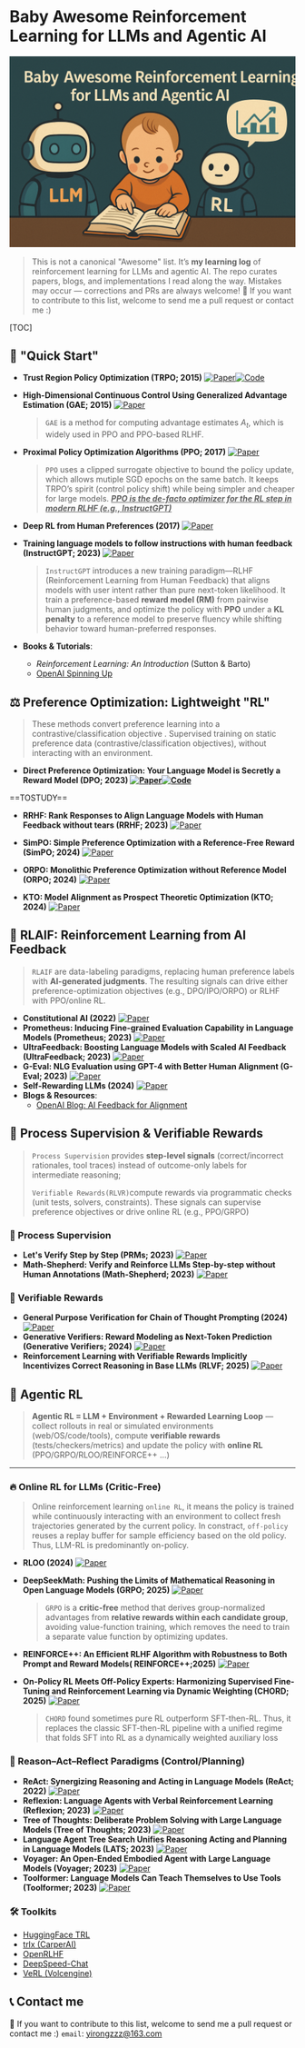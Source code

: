 

# Baby Awesome Reinforcement Learning for LLMs and Agentic AI

![abtract_](./assets/abtract.png)

> This is not a canonical "Awesome" list.  It’s **my learning log** of reinforcement learning for LLMs and agentic AI.  The repo curates papers, blogs, and implementations I read along the way.  Mistakes may occur — corrections and PRs are always welcome! 🙌 If you want to contribute to this list, welcome to send me a pull request or contact me :)

[TOC]

## 📖 "Quick Start"

- **Trust Region Policy Optimization (TRPO; 2015)**  [![Paper](https://img.shields.io/badge/Paper-arXiv-blue)](https://arxiv.org/abs/1502.05477)[![Code](https://img.shields.io/badge/Code-pytorch--trpo-black)](https://github.com/ikostrikov/pytorch-trpo)

- **High-Dimensional Continuous Control Using Generalized Advantage Estimation (GAE; 2015)**  [![Paper](https://img.shields.io/badge/Paper-arXiv-blue)](https://arxiv.org/abs/1506.02438)

  > `GAE` is a method for computing advantage estimates $A_t$, which is widely used in PPO and PPO-based RLHF.

- **Proximal Policy Optimization Algorithms (PPO; 2017)**  [![Paper](https://img.shields.io/badge/Paper-arXiv-blue)](https://arxiv.org/abs/1707.06347)

  > `PPO` uses a clipped surrogate objective to bound the policy update, which allows mutiple SGD epochs on the same batch.  It keeps TRPO’s spirit (control policy shift) while being simpler and cheaper for large models. <u>***PPO is the de-facto optimizer for the RL step in modern RLHF (e.g., InstructGPT)***</u>

- **Deep RL from Human Preferences (2017)**  [![Paper](https://img.shields.io/badge/Paper-arXiv-blue)](https://arxiv.org/abs/1706.03741)

- **Training language models to follow instructions with human feedback (InstructGPT; 2023)**  [![Paper](https://img.shields.io/badge/Paper-arXiv-blue)](https://arxiv.org/abs/2203.02155)

  > `InstructGPT` introduces a new training paradigm—RLHF (Reinforcement Learning from Human Feedback) that aligns models with user intent rather than pure next-token likelihood. It train a preference-based **reward model (RM)** from pairwise human judgments, and  optimize the policy with **PPO** under a **KL penalty** to a reference model to preserve fluency while shifting behavior toward human-preferred responses.

- **Books & Tutorials**:
  
  - *Reinforcement Learning: An Introduction* (Sutton & Barto)
  - [OpenAI Spinning Up](https://spinningup.openai.com/)



## ⚖️ Preference Optimization: Lightweight "RL"

> These methods convert preference learning into a contrastive/classification objective . Supervised training on static preference data (contrastive/classification objectives), without interacting with an environment.

- **Direct Preference Optimization: Your Language Model is Secretly a Reward Model (DPO; 2023)  [![Paper](https://img.shields.io/badge/Paper-arXiv-blue)](https://arxiv.org/abs/2305.18290)[![Code](https://img.shields.io/badge/Code-pytorch--DPO-black)](https://github.com/ikostrikov/pytorch-trpo)**

==TOSTUDY==

- **RRHF: Rank Responses to Align Language Models with Human Feedback without tears (RRHF; 2023)**  [![Paper](https://img.shields.io/badge/Paper-arXiv-blue)](https://arxiv.org/abs/2304.05302)

- **SimPO: Simple Preference Optimization with a Reference-Free Reward (SimPO; 2024)**  [![Paper](https://img.shields.io/badge/Paper-arXiv-blue)](https://arxiv.org/abs/2405.14734)

- **ORPO: Monolithic Preference Optimization without Reference Model (ORPO; 2024)**  [![Paper](https://img.shields.io/badge/Paper-arXiv-blue)](https://arxiv.org/abs/2403.07691)

- **KTO: Model Alignment as Prospect Theoretic Optimization (KTO; 2024)**  [![Paper](https://img.shields.io/badge/Paper-arXiv-blue)](https://arxiv.org/abs/2402.01306)

  

## 🤖 RLAIF: Reinforcement Learning from AI Feedback

> `RLAIF` are data-labeling paradigms, replacing human preference labels with **AI-generated judgments**. The resulting signals can drive either preference-optimization objectives (e.g., DPO/IPO/ORPO) or RLHF with PPO/online RL.

- **Constitutional AI (2022)**  [![Paper](https://img.shields.io/badge/Paper-arXiv-blue)](https://arxiv.org/abs/2212.08073)
- **Prometheus: Inducing Fine-grained Evaluation Capability in Language Models (Prometheus; 2023)**  [![Paper](https://img.shields.io/badge/Paper-arXiv-blue)](https://arxiv.org/abs/2310.08491)
- **UltraFeedback: Boosting Language Models with Scaled AI Feedback (UltraFeedback; 2023)**  [![Paper](https://img.shields.io/badge/Paper-arXiv-blue)](https://arxiv.org/abs/2310.01377)
- **G-Eval: NLG Evaluation using GPT-4 with Better Human Alignment (G-Eval; 2023)** [![Paper](https://img.shields.io/badge/Paper-arXiv-blue)](https://arxiv.org/abs/2303.16634)
- **Self-Rewarding LLMs (2024)** [![Paper](https://img.shields.io/badge/Paper-arXiv-blue)](https://arxiv.org/abs/2401.10020)
- **Blogs & Resources**:
  - [OpenAI Blog: AI Feedback for Alignment](https://openai.com/research/learning-from-ai-feedback)



## 🧮 Process Supervision & Verifiable Rewards

> `Process Supervision` provides **step-level signals** (correct/incorrect rationales, tool traces) instead of outcome-only labels for intermediate reasoning;
>
> `Verifiable Rewards(RLVR)`compute rewards via programmatic checks (unit tests, solvers, constraints). These signals can supervise preference objectives or drive online RL (e.g., PPO/GRPO)

### 📸 Process Supervision

- **Let's Verify Step by Step (PRMs; 2023)** [![Paper](https://img.shields.io/badge/Paper-arXiv-blue)](https://arxiv.org/abs/2305.20050)
- **Math-Shepherd: Verify and Reinforce LLMs Step-by-step without Human Annotations (Math-Shepherd; 2023)** [![Paper](https://img.shields.io/badge/Paper-arXiv-blue)](https://arxiv.org/abs/2312.08935)

### 📀 Verifiable Rewards

* **General Purpose Verification for Chain of Thought Prompting (2024)** [![Paper](https://img.shields.io/badge/Paper-arXiv-blue)](https://arxiv.org/abs/2305.20050)
* **Generative Verifiers: Reward Modeling as Next-Token Prediction (Generative Verifiers; 2024)** [![Paper](https://img.shields.io/badge/Paper-arXiv-blue)](https://arxiv.org/abs/2408.15240)
* **Reinforcement Learning with Verifiable Rewards Implicitly Incentivizes Correct Reasoning in Base LLMs (RLVF; 2025)** [![Paper](https://img.shields.io/badge/Paper-arXiv-blue)](https://arxiv.org/abs/2506.14245)



## 👶 Agentic RL

> **Agentic RL = LLM + Environment + Rewarded Learning Loop** — collect rollouts in real or simulated environments (web/OS/code/tools), compute **verifiable rewards** (tests/checkers/metrics) and update the policy with **online RL** (PPO/GRPO/RLOO/REINFORCE++ …)

------

### 🔥 Online RL for LLMs (Critic-Free)

> Online reinforcement learning  `online RL`, it means the policy is trained while continuously interacting with an environment to collect fresh trajectories generated by the current policy. In constract, `off-policy`  reuses a replay buffer for sample efficiency based on the old policy. Thus, LLM-RL is predominantly on-policy.

- **RLOO (2024)** [![Paper](https://img.shields.io/badge/Paper-arXiv-blue)](https://arxiv.org/abs/2402.14740)

- **DeepSeekMath: Pushing the Limits of Mathematical Reasoning in Open Language Models (GRPO; 2025)**  [![Paper](https://img.shields.io/badge/Paper-arXiv-blue)](https://arxiv.org/pdf/2402.03300)

  > `GRPO` is a **critic-free** method that derives group-normalized advantages from **relative rewards within each candidate group**, avoiding value-function training, which removes the need to train a separate value function by optimizing updates.

- **REINFORCE++: An Efficient RLHF Algorithm with Robustness to Both Prompt and Reward Models( REINFORCE++;2025)** [![Paper](https://img.shields.io/badge/Paper-arXiv-blue)](https://arxiv.org/abs/2501.03262)

- **On-Policy RL Meets Off-Policy Experts: Harmonizing Supervised Fine-Tuning and Reinforcement Learning via Dynamic Weighting (CHORD; 2025)** [![Paper](https://img.shields.io/badge/Paper-arXiv-blue)](https://arxiv.org/abs/2508.11408)

  > `CHORD` found sometimes pure RL outperform SFT-then-RL. Thus, it replaces the classic SFT-then-RL pipeline with a unified regime that folds SFT into RL as a dynamically weighted auxiliary loss



### 🧭 Reason–Act–Reflect Paradigms (Control/Planning)

- **ReAct: Synergizing Reasoning and Acting in Language Models (ReAct; 2022)**  [![Paper](https://img.shields.io/badge/Paper-arXiv-blue)](https://arxiv.org/abs/2210.03629)
- **Reflexion: Language Agents with Verbal Reinforcement Learning (Reflexion; 2023)**  [![Paper](https://img.shields.io/badge/Paper-arXiv-blue)]()
- **Tree of Thoughts: Deliberate Problem Solving with Large Language Models (Tree of Thoughts; 2023)**  [![Paper](https://img.shields.io/badge/Paper-arXiv-blue)](https://arxiv.org/abs/2305.10601)
- **Language Agent Tree Search Unifies Reasoning Acting and Planning in Language Models (LATS; 2023)**  [![Paper](https://img.shields.io/badge/Paper-arXiv-blue)](https://arxiv.org/abs/2310.04406)
- **Voyager: An Open-Ended Embodied Agent with Large Language Models (Voyager; 2023)**  [![Paper](https://img.shields.io/badge/Paper-arXiv-blue)](https://arxiv.org/abs/2305.16291)
- **Toolformer: Language Models Can Teach Themselves to Use Tools (Toolformer; 2023)**  [![Paper](https://img.shields.io/badge/Paper-arXiv-blue)](https://arxiv.org/abs/2302.04761)



### 🛠 Toolkits

- [HuggingFace TRL](https://github.com/huggingface/trl?utm_source=chatgpt.com)
- [trlx (CarperAI)](https://github.com/CarperAI/trlx)
- [OpenRLHF](https://github.com/OpenRLHF/OpenRLHF?utm_source=chatgpt.com)
- [DeepSpeed-Chat](https://github.com/microsoft/DeepSpeedExamples/tree/master/applications/DeepSpeed-Chat)
- [VeRL (Volcengine)](https://verl.readthedocs.io/en/latest/start/agentic_rl.html?utm_source=chatgpt.com)



## 📞 Contact me

🙌 If you want to contribute to this list, welcome to send me a pull request or contact me :)
`email`: yirongzzz@163.com 